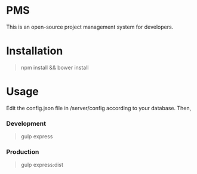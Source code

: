 # PMS

This is an open-source project management system for developers.

# Installation

> npm install && bower install

# Usage

Edit the config.json file in /server/config according to your database. Then,

### Development

> gulp express


### Production
> gulp express:dist
 
